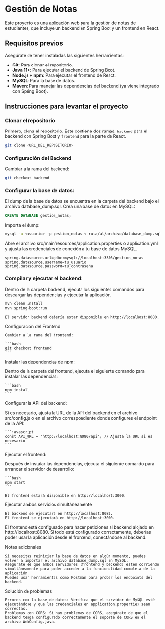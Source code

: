 # Gestión de Notas

Este proyecto es una aplicación web para la gestión de notas de estudiantes, que incluye un backend en Spring Boot y un frontend en React. 

## Requisitos previos

Asegúrate de tener instaladas las siguientes herramientas:

- **Git**: Para clonar el repositorio.
- **Java 11+**: Para ejecutar el backend de Spring Boot.
- **Node.js + npm**: Para ejecutar el frontend de React.
- **MySQL**: Para la base de datos.
- **Maven**: Para manejar las dependencias del backend (ya viene integrado con Spring Boot).
  
## Instrucciones para levantar el proyecto

### Clonar el repositorio

Primero, clona el repositorio. Este contiene dos ramas: `backend` para el backend con Spring Boot y `frontend` para la parte de React.

```bash
git clone <URL_DEL_REPOSITORIO>
```

### Configuración del Backend

Cambiar a la rama del backend:

```bash
git checkout backend
```

### Configurar la base de datos:

El dump de la base de datos se encuentra en la carpeta del backend bajo el archivo database_dump.sql.
Crea una base de datos en MySQL:

```sql
CREATE DATABASE gestion_notas;
```

Importa el dump:

```bash
mysql -u <usuario> -p gestion_notas < ruta/al/archivo/database_dump.sql
```

Abre el archivo src/main/resources/application.properties o application.yml y ajusta las credenciales de conexión a tu base de datos MySQL.

```properties
spring.datasource.url=jdbc:mysql://localhost:3306/gestion_notas
spring.datasource.username=tu_usuario
spring.datasource.password=tu_contraseña
```

### Compilar y ejecutar el backend:

Dentro de la carpeta backend, ejecuta los siguientes comandos para descargar las dependencias y ejecutar la aplicación.

```bash
mvn clean install
mvn spring-boot:run
```

    El servidor backend debería estar disponible en http://localhost:8080.

Configuración del Frontend

    Cambiar a la rama del frontend:

    ```bash
    git checkout frontend
    ```

Instalar las dependencias de npm:

Dentro de la carpeta del frontend, ejecuta el siguiente comando para instalar las dependencias:

    ```bash
    npm install
    ```

Configurar la API del backend:

Si es necesario, ajusta la URL de la API del backend en el archivo src/config.js o en el archivo correspondiente donde configures el endpoint de la API:

    ```javascript
    const API_URL = 'http://localhost:8080/api'; // Ajusta la URL si es necesario
    ```

Ejecutar el frontend:

Después de instalar las dependencias, ejecuta el siguiente comando para arrancar el servidor de desarrollo:

    ```bash
    npm start
    ```

    El frontend estará disponible en http://localhost:3000.

Ejecutar ambos servicios simultáneamente

    El backend se ejecutará en http://localhost:8080.
    El frontend se ejecutará en http://localhost:3000.

El frontend está configurado para hacer peticiones al backend alojado en http://localhost:8080. Si todo está configurado correctamente, deberías poder usar la aplicación desde el frontend, conectándose al backend.

Notas adicionales

    Si necesitas reiniciar la base de datos en algún momento, puedes volver a importar el archivo database_dump.sql en MySQL.
    Asegúrate de que ambos servidores (frontend y backend) estén corriendo simultáneamente para poder acceder a la funcionalidad completa de la aplicación.
    Puedes usar herramientas como Postman para probar los endpoints del backend.

Solución de problemas

    Errores con la base de datos: Verifica que el servidor de MySQL esté ejecutándose y que las credenciales en application.properties sean correctas.
    Problemas con CORS: Si hay problemas de CORS, asegúrate de que el backend tenga configurado correctamente el soporte de CORS en el archivo WebConfig.java.